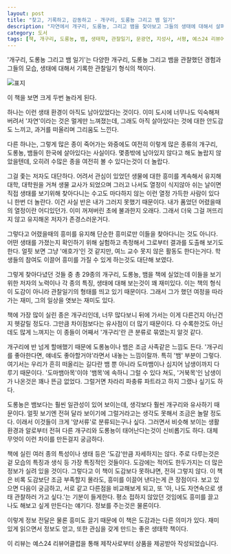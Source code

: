 ```yaml
---
layout: post
title: "찾고, 기록하고, 감동하고 - 개구리, 도롱뇽 그리고 뱀 일기"
description: "자연에서 개구리, 도롱뇽, 그리고 뱀을 찾아보고 그들의 생태에 대해서 살펴보는, 마치 일기같은 책이다."
category: 도서
tags: [책, 개구리, 도롱뇽, 뱀, 생태학, 관찰일기, 문광연, 지성사, 서평, 예스24 리뷰어클럽]
---
```


'개구리, 도롱뇽 그리고 뱀 일기'는 다양한 개구리, 도롱뇽 그리고 뱀을 관찰했던 경험과
그들의 모습, 생태에 대해서 기록한 관찰일기 형식의 책이다.

![표지](https://lh3.googleusercontent.com/-Dbh8x9cHfMk/WcpfUGMp1bI/AAAAAAAAX64/MWvSu0jYR4QlX8eT7gD5R9PHr-HVtFlugCE0YBhgL/s480/frog-salamander-and-snake-diary-book.jpg)

이 책을 보면 크게 두번 놀라게 된다.

하나는 이런 생태 환경이 아직도 남아있었다는 것이다.
이미 도시에 너무나도 익숙해져 버려서 '자연'이라는 것은 멀게만 느껴졌는데,
그래도 아직 살아있다는 것에 대한 안도감도 느끼고,
과거를 떠올리며 그리움도 느낀다.

다른 하나는,
그렇게 많은 종이 죽어가는 와중에도
여전히 이렇게 많은 종류의 개구리, 도롱뇽, 뱀들이
한국에 살아있다는 사실이다.
몇종밖에 남아있지 않다고 해도 놀랍지 않았을텐데,
오히려 수많은 종을 여전히 볼 수 있다는것이 더 놀랍다.

그걸 좇는 저자도 대단하다.
어려서 관심이 있었던 생물에 대한 흥미를 계속해서 유지해
대학, 대학원을 거쳐 생물 교사가 되었으며
그러고 나서도 열정이 식지않아 쉬는 날이면 직접 생태를 보기위해 찾아다니는 수고도 마다하지 않는
이런 열정 가득한 사람이 있다니 한번 더 놀란다.
이건 사실 반은 내가 그러지 못했기 때문이다.
내가 품었던 어렸을때의 열정이란 어디있던가.
이미 꺼져버린 초에 불과한지 오래다.
그래서 더욱 그걸 꺼뜨리지 않고 유지해온 저자가 존경스러운거다.

그렇다고 어렸을때의 흥미를 유지해
단순한 흥미로만 이들을 찾아다니는 것도 아니다.
어떤 생태를 가졌는지 확인하기 위해 실험하고 측정해서 그로부터 결과를 도출해 보기도 한다.
얼핏 보면 그냥 '애호가'인 것 같지만, 여느 교수 못지 않은 활동도 한다는거다.
학생들의 참여도 이끌어 흥미를 가질 수 있게 하는것도 대단해 보였다.

그렇게 찾아다녔던 것들 중
총 29종의 개구리, 도롱뇽, 뱀을 책에 실었는데
이들을 보기 위한 저자의 노력이나 각 종의 특징, 생태에 대해 보는것이 꽤 재미있다.
이는 책의 형식이 도감이 아니라 관찰일기의 형태를 띄고 있기 때문이다.
그래서 그가 했던 여정을 따라가는 재미, 그의 일상을 엿보는 재미도 있다.

책에 가장 많이 실린 종은 개구리인데,
너무 많다보니 뒤에 가서는 이게 다른건지 아닌건지 헷갈릴 정도다.
그만큼 차이점보다는 유사점이 더 많기 때문이다.
다 수록한것도 아닌데도 많게 느껴지는 이 종들이 어째서 '개구리'란 큰 분류로 묶였는지 알것 같다.

개구리에 반 넘게 할애했기 때문에
도롱뇽이나 뱀은 조금 사족같은 느낌도 든다.
'개구리를 좋아한다면, 얘네도 좋아할거야'라면서 내놓는 느낌이랄까.
특히 '뱀' 부분이 그렇다.
여기서는 우리가 흔히 떠올리는 길다란 뱀 뿐 아니라
도마뱀이나 심지어 남생이까지 다루기 때문이다.
'도마뱀아목'이야 '뱀목'에 속하니 그럴 수 있다 쳐도,
'거북목'인 남생이가 나온것은 꽤나 뜬금 없었다.
그럴거면 차라리 파충류 파트라고 하지 그랬나 싶기도 하다.

도롱뇽은 뱀보다는 훨씬 일관성이 있어 보이는데,
생각보다 훨씬 개구리와 유사하기 때문이다.
얼핏 보기엔 전혀 달라 보이기에 그럴거라고는 생각도 못해서 조금은 놀랄 정도다.
이래서 이것들이 크게 '양서류'로 분류되는구나 싶다.
그러면서 비슷해 보이는 생활 환경과 알로부터
전혀 다른 개구리와 도롱뇽이 태어난다는것이 신비롭기도 하다.
대체 무엇이 이런 차이를 만든걸지 궁금하다.

책에 실린 여러 종의 특성이나 생태 등은 '도감'만큼 자세하지는 않다.
주로 다루는것은 겉 모습의 특징과 생식 등 가장 특징적인 것들이다.
도감에는 적어도 한두가지는 더 많은 정보가 실려 있을 것이다.
그렇다고 이 책이 도감보다 못하냐면, 전혀 그렇지 않다.
이 책은 비록 도감보단 조금 부족할지 몰라도, 흥미를 이끌어 낸다는게 큰 장점이다.
보고 있으면 다음이 궁금하고,
서로 같고 다른점을 비교해보게 되고,
또 '아, 나도 자연속으로 생태 관찰하러 가고 싶다.'는 기분이 들게한다.
평소 접하지 않았던 것임에도 흥미를 끌고 나도 해보고 싶게 만든다는 얘기다.
정보를 주는것은 물론이다.

이렇게 정보 전달은 물론 흥미도 끌기 때문에 이 책은 도감과는 다른 의미가 있다.
재미있게 읽으면서 정보도 얻고, 또한 관심을 갖게 만드는
좋은 생태학 책이다.



<div class="im im-info">
이 리뷰는 예스24 리뷰어클럽을 통해 제작사로부터 상품을 제공받아 작성되었습니다.
</div>
